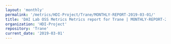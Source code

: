 ```yaml
---
layout: 'monthly'
permalink: '/metrics/HDI-Project/Trane/MONTHLY-REPORT-2019-03-01/'
title: 'DAI Lab OSS Metrics Metrics report for Trane | MONTHLY-REPORT-2019-03-01'
organization: 'HDI-Project'
repository: 'Trane'
current_date: '2019-03-01'
---
```

